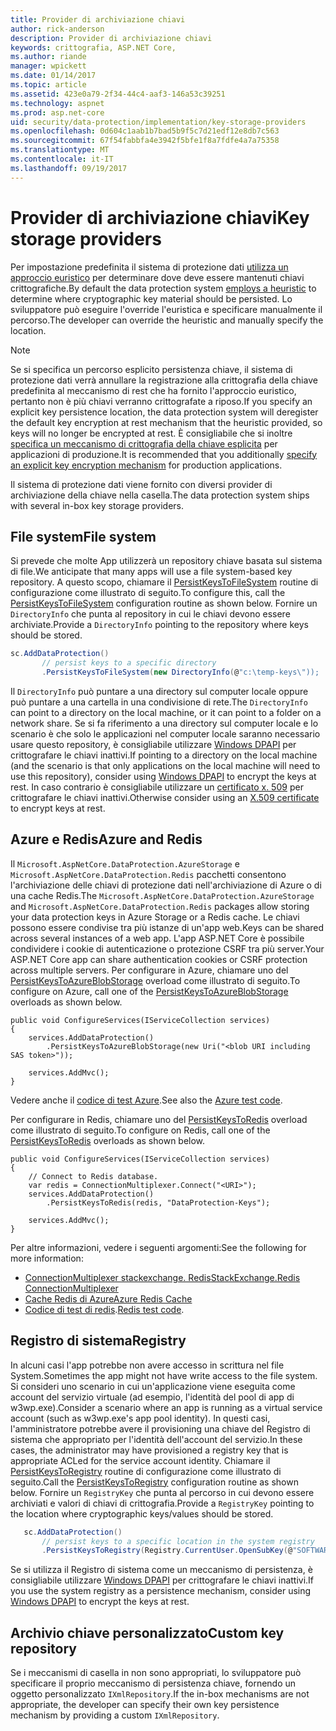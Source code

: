 ```yaml
---
title: Provider di archiviazione chiavi
author: rick-anderson
description: Provider di archiviazione chiavi
keywords: crittografia, ASP.NET Core,
ms.author: riande
manager: wpickett
ms.date: 01/14/2017
ms.topic: article
ms.assetid: 423e0a79-2f34-44c4-aaf3-146a53c39251
ms.technology: aspnet
ms.prod: asp.net-core
uid: security/data-protection/implementation/key-storage-providers
ms.openlocfilehash: 0d604c1aab1b7bad5b9f5c7d21edf12e8db7c563
ms.sourcegitcommit: 67f54fabbfa4e3942f5bfe1f8a7fdfe4a7a75358
ms.translationtype: MT
ms.contentlocale: it-IT
ms.lasthandoff: 09/19/2017
---
```

# <a name="key-storage-providers"></a><span data-ttu-id="0f56e-104">Provider di archiviazione chiavi</span><span class="sxs-lookup"><span data-stu-id="0f56e-104">Key storage providers</span></span>

<a name=data-protection-implementation-key-storage-providers></a>

<span data-ttu-id="0f56e-105">Per impostazione predefinita il sistema di protezione dati [utilizza un approccio euristico](../configuration/default-settings.md#data-protection-default-settings) per determinare dove deve essere mantenuti chiavi crittografiche.</span><span class="sxs-lookup"><span data-stu-id="0f56e-105">By default the data protection system [employs a heuristic](../configuration/default-settings.md#data-protection-default-settings) to determine where cryptographic key material should be persisted.</span></span> <span data-ttu-id="0f56e-106">Lo sviluppatore può eseguire l'override l'euristica e specificare manualmente il percorso.</span><span class="sxs-lookup"><span data-stu-id="0f56e-106">The developer can override the heuristic and manually specify the location.</span></span>

> [!NOTE]
> <span data-ttu-id="0f56e-107">Se si specifica un percorso esplicito persistenza chiave, il sistema di protezione dati verrà annullare la registrazione alla crittografia della chiave predefinita al meccanismo di rest che ha fornito l'approccio euristico, pertanto non è più chiavi verranno crittografate a riposo.</span><span class="sxs-lookup"><span data-stu-id="0f56e-107">If you specify an explicit key persistence location, the data protection system will deregister the default key encryption at rest mechanism that the heuristic provided, so keys will no longer be encrypted at rest.</span></span> <span data-ttu-id="0f56e-108">È consigliabile che si inoltre [specifica un meccanismo di crittografia della chiave esplicita](key-encryption-at-rest.md#data-protection-implementation-key-encryption-at-rest-providers) per applicazioni di produzione.</span><span class="sxs-lookup"><span data-stu-id="0f56e-108">It is recommended that you additionally [specify an explicit key encryption mechanism](key-encryption-at-rest.md#data-protection-implementation-key-encryption-at-rest-providers) for production applications.</span></span>

<span data-ttu-id="0f56e-109">Il sistema di protezione dati viene fornito con diversi provider di archiviazione della chiave nella casella.</span><span class="sxs-lookup"><span data-stu-id="0f56e-109">The data protection system ships with several in-box key storage providers.</span></span>

## <a name="file-system"></a><span data-ttu-id="0f56e-110">File system</span><span class="sxs-lookup"><span data-stu-id="0f56e-110">File system</span></span>

<span data-ttu-id="0f56e-111">Si prevede che molte App utilizzerà un repository chiave basata sul sistema di file.</span><span class="sxs-lookup"><span data-stu-id="0f56e-111">We anticipate that many apps will use a file system-based key repository.</span></span> <span data-ttu-id="0f56e-112">A questo scopo, chiamare il [PersistKeysToFileSystem](https://github.com/aspnet/DataProtection/blob/rel/1.1.0/src/Microsoft.AspNetCore.DataProtection/DataProtectionBuilderExtensions.cs) routine di configurazione come illustrato di seguito.</span><span class="sxs-lookup"><span data-stu-id="0f56e-112">To configure this, call the [PersistKeysToFileSystem](https://github.com/aspnet/DataProtection/blob/rel/1.1.0/src/Microsoft.AspNetCore.DataProtection/DataProtectionBuilderExtensions.cs) configuration routine as shown below.</span></span> <span data-ttu-id="0f56e-113">Fornire un `DirectoryInfo` che punta al repository in cui le chiavi devono essere archiviate.</span><span class="sxs-lookup"><span data-stu-id="0f56e-113">Provide a `DirectoryInfo` pointing to the repository where keys should be stored.</span></span>

```csharp
sc.AddDataProtection()
       // persist keys to a specific directory
       .PersistKeysToFileSystem(new DirectoryInfo(@"c:\temp-keys\"));
   ```

<span data-ttu-id="0f56e-114">Il `DirectoryInfo` può puntare a una directory sul computer locale oppure può puntare a una cartella in una condivisione di rete.</span><span class="sxs-lookup"><span data-stu-id="0f56e-114">The `DirectoryInfo` can point to a directory on the local machine, or it can point to a folder on a network share.</span></span> <span data-ttu-id="0f56e-115">Se si fa riferimento a una directory sul computer locale e lo scenario è che solo le applicazioni nel computer locale saranno necessario usare questo repository, è consigliabile utilizzare [Windows DPAPI](key-encryption-at-rest.md#data-protection-implementation-key-encryption-at-rest) per crittografare le chiavi inattivi.</span><span class="sxs-lookup"><span data-stu-id="0f56e-115">If pointing to a directory on the local machine (and the scenario is that only applications on the local machine will need to use this repository), consider using [Windows DPAPI](key-encryption-at-rest.md#data-protection-implementation-key-encryption-at-rest) to encrypt the keys at rest.</span></span> <span data-ttu-id="0f56e-116">In caso contrario è consigliabile utilizzare un [certificato x. 509](key-encryption-at-rest.md#data-protection-implementation-key-encryption-at-rest) per crittografare le chiavi inattivi.</span><span class="sxs-lookup"><span data-stu-id="0f56e-116">Otherwise consider using an [X.509 certificate](key-encryption-at-rest.md#data-protection-implementation-key-encryption-at-rest) to encrypt keys at rest.</span></span>

## <a name="azure-and-redis"></a><span data-ttu-id="0f56e-117">Azure e Redis</span><span class="sxs-lookup"><span data-stu-id="0f56e-117">Azure and Redis</span></span>

<span data-ttu-id="0f56e-118">Il `Microsoft.AspNetCore.DataProtection.AzureStorage` e `Microsoft.AspNetCore.DataProtection.Redis` pacchetti consentono l'archiviazione delle chiavi di protezione dati nell'archiviazione di Azure o di una cache Redis.</span><span class="sxs-lookup"><span data-stu-id="0f56e-118">The `Microsoft.AspNetCore.DataProtection.AzureStorage` and `Microsoft.AspNetCore.DataProtection.Redis` packages allow storing your data protection keys in Azure Storage or a Redis cache.</span></span> <span data-ttu-id="0f56e-119">Le chiavi possono essere condivise tra più istanze di un'app web.</span><span class="sxs-lookup"><span data-stu-id="0f56e-119">Keys can be shared across several instances of a web app.</span></span> <span data-ttu-id="0f56e-120">L'app ASP.NET Core è possibile condividere i cookie di autenticazione o protezione CSRF tra più server.</span><span class="sxs-lookup"><span data-stu-id="0f56e-120">Your ASP.NET Core app can share authentication cookies or CSRF protection across multiple servers.</span></span> <span data-ttu-id="0f56e-121">Per configurare in Azure, chiamare uno del [PersistKeysToAzureBlobStorage](https://github.com/aspnet/DataProtection/blob/rel/1.1.0/src/Microsoft.AspNetCore.DataProtection.AzureStorage/AzureDataProtectionBuilderExtensions.cs) overload come illustrato di seguito.</span><span class="sxs-lookup"><span data-stu-id="0f56e-121">To configure on Azure, call one of the [PersistKeysToAzureBlobStorage](https://github.com/aspnet/DataProtection/blob/rel/1.1.0/src/Microsoft.AspNetCore.DataProtection.AzureStorage/AzureDataProtectionBuilderExtensions.cs) overloads as shown below.</span></span>

```
public void ConfigureServices(IServiceCollection services)
{
    services.AddDataProtection()
        .PersistKeysToAzureBlobStorage(new Uri("<blob URI including SAS token>"));

    services.AddMvc();
}
```

<span data-ttu-id="0f56e-122">Vedere anche il [codice di test Azure](https://github.com/aspnet/DataProtection/blob/rel/1.1.0/samples/AzureBlob/Program.cs).</span><span class="sxs-lookup"><span data-stu-id="0f56e-122">See also the [Azure test code](https://github.com/aspnet/DataProtection/blob/rel/1.1.0/samples/AzureBlob/Program.cs).</span></span>

<span data-ttu-id="0f56e-123">Per configurare in Redis, chiamare uno del [PersistKeysToRedis](https://github.com/aspnet/DataProtection/blob/rel/1.1.0/src/Microsoft.AspNetCore.DataProtection.Redis/RedisDataProtectionBuilderExtensions.cs) overload come illustrato di seguito.</span><span class="sxs-lookup"><span data-stu-id="0f56e-123">To configure on Redis, call one of the [PersistKeysToRedis](https://github.com/aspnet/DataProtection/blob/rel/1.1.0/src/Microsoft.AspNetCore.DataProtection.Redis/RedisDataProtectionBuilderExtensions.cs) overloads as shown below.</span></span>

```
public void ConfigureServices(IServiceCollection services)
{
    // Connect to Redis database.
    var redis = ConnectionMultiplexer.Connect("<URI>");
    services.AddDataProtection()
        .PersistKeysToRedis(redis, "DataProtection-Keys");

    services.AddMvc();
}
```

<span data-ttu-id="0f56e-124">Per altre informazioni, vedere i seguenti argomenti:</span><span class="sxs-lookup"><span data-stu-id="0f56e-124">See the following for more information:</span></span>

- [<span data-ttu-id="0f56e-125">ConnectionMultiplexer stackexchange. Redis</span><span class="sxs-lookup"><span data-stu-id="0f56e-125">StackExchange.Redis ConnectionMultiplexer</span></span>](https://github.com/StackExchange/StackExchange.Redis/blob/master/docs/Basics.md)
- [<span data-ttu-id="0f56e-126">Cache Redis di Azure</span><span class="sxs-lookup"><span data-stu-id="0f56e-126">Azure Redis Cache</span></span>](https://docs.microsoft.com/azure/redis-cache/cache-dotnet-how-to-use-azure-redis-cache#connect-to-the-cache)
- <span data-ttu-id="0f56e-127">[Codice di test di redis](https://github.com/aspnet/DataProtection/blob/rel/1.1.0/samples/Redis/Program.cs).</span><span class="sxs-lookup"><span data-stu-id="0f56e-127">[Redis test code](https://github.com/aspnet/DataProtection/blob/rel/1.1.0/samples/Redis/Program.cs).</span></span>

## <a name="registry"></a><span data-ttu-id="0f56e-128">Registro di sistema</span><span class="sxs-lookup"><span data-stu-id="0f56e-128">Registry</span></span>

<span data-ttu-id="0f56e-129">In alcuni casi l'app potrebbe non avere accesso in scrittura nel file System.</span><span class="sxs-lookup"><span data-stu-id="0f56e-129">Sometimes the app might not have write access to the file system.</span></span> <span data-ttu-id="0f56e-130">Si consideri uno scenario in cui un'applicazione viene eseguita come account del servizio virtuale (ad esempio, l'identità del pool di app di w3wp.exe).</span><span class="sxs-lookup"><span data-stu-id="0f56e-130">Consider a scenario where an app is running as a virtual service account (such as w3wp.exe's app pool identity).</span></span> <span data-ttu-id="0f56e-131">In questi casi, l'amministratore potrebbe avere il provisioning una chiave del Registro di sistema che appropriato per l'identità dell'account del servizio.</span><span class="sxs-lookup"><span data-stu-id="0f56e-131">In these cases, the administrator may have provisioned a registry key that is appropriate ACLed for the service account identity.</span></span> <span data-ttu-id="0f56e-132">Chiamare il [PersistKeysToRegistry](https://github.com/aspnet/DataProtection/blob/rel/1.1.0/src/Microsoft.AspNetCore.DataProtection/DataProtectionBuilderExtensions.cs) routine di configurazione come illustrato di seguito.</span><span class="sxs-lookup"><span data-stu-id="0f56e-132">Call the [PersistKeysToRegistry](https://github.com/aspnet/DataProtection/blob/rel/1.1.0/src/Microsoft.AspNetCore.DataProtection/DataProtectionBuilderExtensions.cs) configuration routine as shown below.</span></span> <span data-ttu-id="0f56e-133">Fornire un `RegistryKey` che punta al percorso in cui devono essere archiviati e valori di chiavi di crittografia.</span><span class="sxs-lookup"><span data-stu-id="0f56e-133">Provide a `RegistryKey` pointing to the location where cryptographic keys/values should be stored.</span></span>

```csharp
   sc.AddDataProtection()
       // persist keys to a specific location in the system registry
       .PersistKeysToRegistry(Registry.CurrentUser.OpenSubKey(@"SOFTWARE\Sample\keys"));
   ```

<span data-ttu-id="0f56e-134">Se si utilizza il Registro di sistema come un meccanismo di persistenza, è consigliabile utilizzare [Windows DPAPI](key-encryption-at-rest.md#data-protection-implementation-key-encryption-at-rest) per crittografare le chiavi inattivi.</span><span class="sxs-lookup"><span data-stu-id="0f56e-134">If you use the system registry as a persistence mechanism, consider using [Windows DPAPI](key-encryption-at-rest.md#data-protection-implementation-key-encryption-at-rest) to encrypt the keys at rest.</span></span>

## <a name="custom-key-repository"></a><span data-ttu-id="0f56e-135">Archivio chiave personalizzato</span><span class="sxs-lookup"><span data-stu-id="0f56e-135">Custom key repository</span></span>

<span data-ttu-id="0f56e-136">Se i meccanismi di casella in non sono appropriati, lo sviluppatore può specificare il proprio meccanismo di persistenza chiave, fornendo un oggetto personalizzato `IXmlRepository`.</span><span class="sxs-lookup"><span data-stu-id="0f56e-136">If the in-box mechanisms are not appropriate, the developer can specify their own key persistence mechanism by providing a custom `IXmlRepository`.</span></span>
